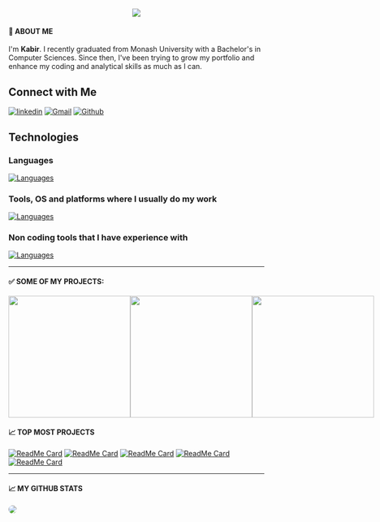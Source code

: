 <h1 align="center">
    <img src="https://readme-typing-svg.herokuapp.com/?font=Righteous&size=35&pause=1000&color=15A7F7&center=true&random=false&width=435&lines=Hi+There+%F0%9F%91%8B;This+is+Kabir+%F0%9F%A5%B7" />
</h1>

#### 👦 ABOUT ME

I'm **Kabir**. I recently graduated from Monash University with a Bachelor's in Computer Sciences. Since then, I've been trying to grow my portfolio and enhance my coding and analytical skills as much as I can.

## Connect with Me

[![linkedin](https://skillicons.dev/icons?i=linkedin)](https://linkedin.com/in/kabir-kashif)
[![Gmail](https://skillicons.dev/icons?i=gmail)](mailto:minipachru@gmail.com)
[![Github](https://skillicons.dev/icons?i=github)](https://github.com/Kabir1240)

## Technologies

### Languages
[![Languages](https://skillicons.dev/icons?i=py,java,cs,js,ts,react,mysql,regex,haskell)](https://skillicons.dev)

### Tools, OS and platforms where I usually do my work
[![Languages](https://skillicons.dev/icons?i=vscode,visualstudio,pycharm,idea,tailwind,eclipse,unity,androidstudio,anaconda,flask,selenium,firebase,mongodb,sqlite,github,gitlab,linux,ubuntu,windows,bash,powershell,bots)](https://skillicons.dev)

### Non coding tools that I have experience with
[![Languages](https://skillicons.dev/icons?i=blender,ae,ai,pr,ps,figma,discord,notion)](https://skillicons.dev)

---
#### ✅ SOME OF MY PROJECTS:

<p style="display:flex">
    <a href="https://github.com/Kabir1240/Unity-Brackeys-Cube-Game-Tutorial">
        <img width=240 src="https://media.giphy.com/media/v1.Y2lkPTc5MGI3NjExamswY3gyODRkbms2Z3BmNWJ1ZGV1MXNhcnNhYXkzZHRhdGR3dnVyOCZlcD12MV9pbnRlcm5hbF9naWZfYnlfaWQmY3Q9Zw/X7xKeaNHHNauOfmA0D/giphy.gif" />
    </a>
    <a href="https://github.com/Kabir1240/Unity-Course-Section-5-Tilevania">
        <img width=240 src="https://media.giphy.com/media/v1.Y2lkPTc5MGI3NjExdXlyeHQ3Y3ZzMWkzZ3JpaHRtZ3dvc2k1eTY5czJubHBzMWc3aGx6NyZlcD12MV9pbnRlcm5hbF9naWZfYnlfaWQmY3Q9Zw/tbPB21DeKOspAChN6y/giphy-downsized-large.gif" />
    </a>
    </a>
    <a href="https://github.com/Kabir1240/Unity-Course-Section-4-Quiz-Master">
        <img width=240 src="https://media.giphy.com/media/v1.Y2lkPTc5MGI3NjExcGI2cXZmYjcyNjNoZTA1a3FneGRnaXpvZnJ4MjZ4ODh0MHk0eGd2YiZlcD12MV9pbnRlcm5hbF9naWZfYnlfaWQmY3Q9Zw/VbgpCmvIq2o4UzAGE0/giphy.gif" />
    </a>
</p>

#### 📈 TOP MOST PROJECTS

[![ReadMe Card](https://github-readme-stats.vercel.app/api/pin/?username=Kabir1240&repo=MusicalTimeMachine&theme=dark)](https://github.com/Kabir1240/MusicalTimeMachine)
[![ReadMe Card](https://github-readme-stats.vercel.app/api/pin/?username=Kabir1240&repo=Password-Manager&theme=dark)](https://github.com/Kabir1240/Password-Manager)
[![ReadMe Card](https://github-readme-stats.vercel.app/api/pin/?username=Kabir1240&repo=FlashCardApp&theme=dark)](https://github.com/Kabir1240/FlashCardApp)
[![ReadMe Card](https://github-readme-stats.vercel.app/api/pin/?username=Kabir1240&repo=RainCheck&theme=dark)](https://github.com/Kabir1240/RainCheck)
[![ReadMe Card](https://github-readme-stats.vercel.app/api/pin/?username=Kabir1240&repo=InstagramFollowbot&theme=dark)](https://github.com/Kabir1240/InstagramFollowBot)

---
#### 📈 MY GITHUB STATS

<img style="border-radius:10px" src="https://github-readme-stats.vercel.app/api?username=Kabir1240&show_icons=true&theme=radical" />
